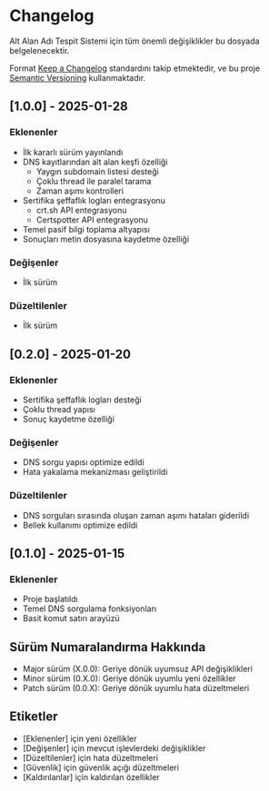 # Changelog
Alt Alan Adı Tespit Sistemi için tüm önemli değişiklikler bu dosyada belgelenecektir.

Format [Keep a Changelog](https://keepachangelog.com/en/1.0.0/) standardını takip etmektedir,
ve bu proje [Semantic Versioning](https://semver.org/spec/v2.0.0.html) kullanmaktadır.

## [1.0.0] - 2025-01-28
### Eklenenler
- İlk kararlı sürüm yayınlandı
- DNS kayıtlarından alt alan keşfi özelliği
  - Yaygın subdomain listesi desteği
  - Çoklu thread ile paralel tarama
  - Zaman aşımı kontrolleri
- Sertifika şeffaflık logları entegrasyonu
  - crt.sh API entegrasyonu
  - Certspotter API entegrasyonu
- Temel pasif bilgi toplama altyapısı
- Sonuçları metin dosyasına kaydetme özelliği

### Değişenler
- İlk sürüm

### Düzeltilenler
- İlk sürüm

## [0.2.0] - 2025-01-20
### Eklenenler
- Sertifika şeffaflık logları desteği
- Çoklu thread yapısı
- Sonuç kaydetme özelliği

### Değişenler
- DNS sorgu yapısı optimize edildi
- Hata yakalama mekanizması geliştirildi

### Düzeltilenler
- DNS sorguları sırasında oluşan zaman aşımı hataları giderildi
- Bellek kullanımı optimize edildi

## [0.1.0] - 2025-01-15
### Eklenenler
- Proje başlatıldı
- Temel DNS sorgulama fonksiyonları
- Basit komut satırı arayüzü

## Sürüm Numaralandırma Hakkında
- Major sürüm (X.0.0): Geriye dönük uyumsuz API değişiklikleri
- Minor sürüm (0.X.0): Geriye dönük uyumlu yeni özellikler
- Patch sürüm (0.0.X): Geriye dönük uyumlu hata düzeltmeleri

## Etiketler
- [Eklenenler] için yeni özellikler
- [Değişenler] için mevcut işlevlerdeki değişiklikler
- [Düzeltilenler] için hata düzeltmeleri
- [Güvenlik] için güvenlik açığı düzeltmeleri
- [Kaldırılanlar] için kaldırılan özellikler
